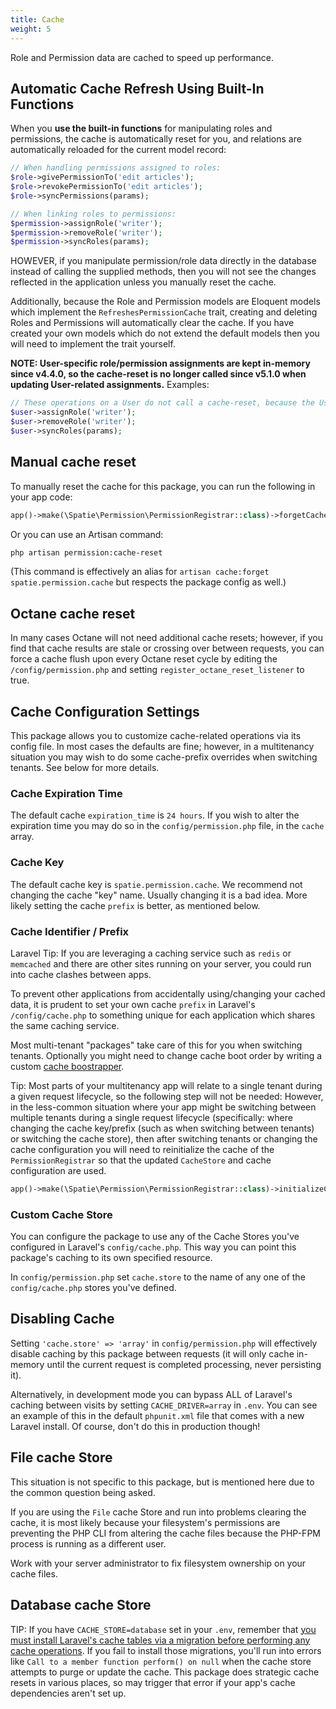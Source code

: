 ```yaml
---
title: Cache
weight: 5
---
```


Role and Permission data are cached to speed up performance.

## Automatic Cache Refresh Using Built-In Functions

When you **use the built-in functions** for manipulating roles and permissions, the cache is automatically reset for you, and relations are automatically reloaded for the current model record:

```php
// When handling permissions assigned to roles:
$role->givePermissionTo('edit articles');
$role->revokePermissionTo('edit articles');
$role->syncPermissions(params);

// When linking roles to permissions:
$permission->assignRole('writer');
$permission->removeRole('writer');
$permission->syncRoles(params);
```

HOWEVER, if you manipulate permission/role data directly in the database instead of calling the supplied methods, then you will not see the changes reflected in the application unless you manually reset the cache.

Additionally, because the Role and Permission models are Eloquent models which implement the `RefreshesPermissionCache` trait, creating and deleting Roles and Permissions will automatically clear the cache. If you have created your own models which do not extend the default models then you will need to implement the trait yourself.

**NOTE: User-specific role/permission assignments are kept in-memory since v4.4.0, so the cache-reset is no longer called since v5.1.0 when updating User-related assignments.**
Examples:
```php
// These operations on a User do not call a cache-reset, because the User-related assignments are in-memory.
$user->assignRole('writer');
$user->removeRole('writer');
$user->syncRoles(params);
```

## Manual cache reset
To manually reset the cache for this package, you can run the following in your app code:
```php
app()->make(\Spatie\Permission\PermissionRegistrar::class)->forgetCachedPermissions();
```

Or you can use an Artisan command:
```bash
php artisan permission:cache-reset
```
(This command is effectively an alias for `artisan cache:forget spatie.permission.cache` but respects the package config as well.)

## Octane cache reset
In many cases Octane will not need additional cache resets; however, if you find that cache results are stale or crossing over between requests, you can force a cache flush upon every Octane reset cycle by editing the `/config/permission.php` and setting `register_octane_reset_listener` to true.

## Cache Configuration Settings

This package allows you to customize cache-related operations via its config file. In most cases the defaults are fine; however, in a multitenancy situation you may wish to do some cache-prefix overrides when switching tenants. See below for more details.

### Cache Expiration Time

The default cache `expiration_time` is `24 hours`.
If you wish to alter the expiration time you may do so in the `config/permission.php` file, in the `cache` array.


### Cache Key

The default cache key is `spatie.permission.cache`.
We recommend not changing the cache "key" name. Usually changing it is a bad idea. More likely setting the cache `prefix` is better, as mentioned below.


### Cache Identifier / Prefix

Laravel Tip: If you are leveraging a caching service such as `redis` or `memcached` and there are other sites running on your server, you could run into cache clashes between apps. 

To prevent other applications from accidentally using/changing your cached data, it is prudent to set your own cache `prefix` in Laravel's `/config/cache.php` to something unique for each application which shares the same caching service.

Most multi-tenant "packages" take care of this for you when switching tenants. Optionally you might need to change cache boot order by writing a custom [cache boostrapper](https://github.com/spatie/laravel-permission/discussions/2310#discussioncomment-10855389).

Tip: Most parts of your multitenancy app will relate to a single tenant during a given request lifecycle, so the following step will not be needed: However, in the less-common situation where your app might be switching between multiple tenants during a single request lifecycle (specifically: where changing the cache key/prefix (such as when switching between tenants) or switching the cache store), then after switching tenants or changing the cache configuration you will need to reinitialize the cache of the `PermissionRegistrar` so that the updated `CacheStore` and cache configuration are used.

```php
app()->make(\Spatie\Permission\PermissionRegistrar::class)->initializeCache();
```


### Custom Cache Store

You can configure the package to use any of the Cache Stores you've configured in Laravel's `config/cache.php`. This way you can point this package's caching to its own specified resource.

In `config/permission.php` set `cache.store` to the name of any one of the `config/cache.php` stores you've defined.

## Disabling Cache

Setting `'cache.store' => 'array'` in `config/permission.php` will effectively disable caching by this package between requests (it will only cache in-memory until the current request is completed processing, never persisting it).

Alternatively, in development mode you can bypass ALL of Laravel's caching between visits by setting `CACHE_DRIVER=array` in `.env`. You can see an example of this in the default `phpunit.xml` file that comes with a new Laravel install. Of course, don't do this in production though!


## File cache Store

This situation is not specific to this package, but is mentioned here due to the common question being asked.

If you are using the `File` cache Store and run into problems clearing the cache, it is most likely because your filesystem's permissions are preventing the PHP CLI from altering the cache files because the PHP-FPM process is running as a different user. 

Work with your server administrator to fix filesystem ownership on your cache files.

## Database cache Store

TIP: If you have `CACHE_STORE=database` set in your `.env`, remember that [you must install Laravel's cache tables via a migration before performing any cache operations](https://laravel.com/docs/cache#prerequisites-database). If you fail to install those migrations, you'll run into errors like `Call to a member function perform() on null` when the cache store attempts to purge or update the cache. This package does strategic cache resets in various places, so may trigger that error if your app's cache dependencies aren't set up.

